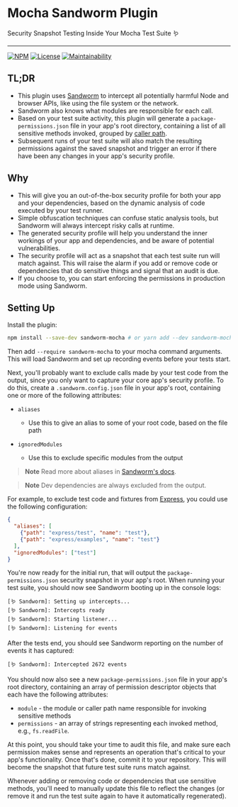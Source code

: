 # Mocha Sandworm Plugin

Security Snapshot Testing Inside Your Mocha Test Suite 🪱

---

[![NPM][npm-version-image]][npm-version-url]
[![License][license-image]][license-url]
[![Maintainability][cc-image]][cc-url]

## TL;DR
* This plugin uses [Sandworm](https://github.com/sandworm-hq/sandworm-js) to intercept all potentially harmful Node and browser APIs, like using the file system or the network.
* Sandworm also knows what modules are responsible for each call.
* Based on your test suite activity, this plugin will generate a `package-permissions.json` file in your app's root directory, containing a list of all sensitive methods invoked, grouped by [caller path](https://docs.sandworm.dev/#caller-module-paths).
* Subsequent runs of your test suite will also match the resulting permissions against the saved snapshot and trigger an error if there have been any changes in your app's security profile.

## Why
* This will give you an out-of-the-box security profile for both your app and your dependencies, based on the dynamic analysis of code executed by your test runner.
* Simple obfuscation techniques can confuse static analysis tools, but Sandworm will always intercept risky calls at runtime.
* The generated security profile will help you understand the inner workings of your app and dependencies, and be aware of potential vulnerabilities.
* The security profile will act as a snapshot that each test suite run will match against. This will raise the alarm if you add or remove code or dependencies that do sensitive things and signal that an audit is due.
* If you choose to, you can start enforcing the permissions in production mode using Sandworm.

## Setting Up

Install the plugin:

```bash
npm install --save-dev sandworm-mocha # or yarn add --dev sandworm-mocha
```

Then add `--require sandworm-mocha` to your mocha command arguments. This will load Sandworm and set up recording events before your tests start.

Next, you'll probably want to exclude calls made by your test code from the output, since you only want to capture your core app's security profile. To do this, create a `.sandworm.config.json` file in your app's root, containing one or more of the following attributes:

* `aliases`
  * Use this to give an alias to some of your root code, based on the file path

* `ignoredModules`
  * Use this to exclude specific modules from the output

> **Note**
> Read more about aliases in [Sandworm's docs](https://docs.sandworm.dev/#aliases).

> **Note**
> Dev dependencies are always excluded from the output.

For example, to exclude test code and fixtures from [Express](https://github.com/expressjs/express), you could use the following configuration:

```json
{
  "aliases": [
    {"path": "express/test", "name": "test"},
    {"path": "express/examples", "name": "test"}
  ],
  "ignoredModules": ["test"]
}
```

You're now ready for the initial run, that will output the `package-permissions.json` security snapshot in your app's root. When running your test suite, you should now see Sandworm booting up in the console logs:

```
[🪱 Sandworm]: Setting up intercepts...
[🪱 Sandworm]: Intercepts ready
[🪱 Sandworm]: Starting listener...
[🪱 Sandworm]: Listening for events
```

After the tests end, you should see Sandworm reporting on the number of events it has captured:

```
[🪱 Sandworm]: Intercepted 2672 events
```

You should now also see a new `package-permissions.json` file in your app's root directory, containing an array of permission descriptor objects that each have the following attributes:

* `module` - the module or caller path name responsible for invoking sensitive methods
* `permissions` - an array of strings representing each invoked method, e.g., `fs.readFile`.

At this point, you should take your time to audit this file, and make sure each permission makes sense and represents an operation that's critical to your app's functionality. Once that's done, commit it to your repository. This will become the snapshot that future test suite runs match against.

Whenever adding or removing code or dependencies that use sensitive methods, you'll need to manually update this file to reflect the changes (or remove it and run the test suite again to have it automatically regenerated).

[npm-version-image]: https://img.shields.io/npm/v/sandworm-mocha?style=flat-square
[npm-version-url]: https://www.npmjs.com/package/sandworm-mocha
[license-image]: https://img.shields.io/npm/l/sandworm-mocha?style=flat-square
[license-url]: https://github.com/sandworm-hq/sandworm-mocha/blob/main/LICENSE
[cc-image]: https://api.codeclimate.com/v1/badges/d5c5cb5a62ff51bdc873/maintainability
[cc-url]: https://codeclimate.com/github/sandworm-hq/sandworm-mocha/maintainability
